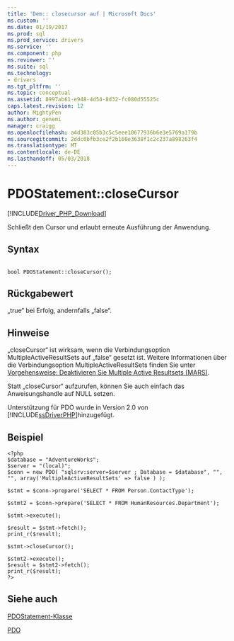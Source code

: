 ```yaml
---
title: 'Dem:: closecursor auf | Microsoft Docs'
ms.custom: ''
ms.date: 01/19/2017
ms.prod: sql
ms.prod_service: drivers
ms.service: ''
ms.component: php
ms.reviewer: ''
ms.suite: sql
ms.technology:
- drivers
ms.tgt_pltfrm: ''
ms.topic: conceptual
ms.assetid: 8997ab61-e948-4d54-8d32-fc080d55525c
caps.latest.revision: 12
author: MightyPen
ms.author: genemi
manager: craigg
ms.openlocfilehash: a4d383c05b3c5c5eee10677936b6e3e5769a179b
ms.sourcegitcommit: 2ddc0bfb3ce2f2b160e3638f1c2c237a898263f4
ms.translationtype: MT
ms.contentlocale: de-DE
ms.lasthandoff: 05/03/2018
---
```

# <a name="pdostatementclosecursor"></a>PDOStatement::closeCursor
[!INCLUDE[Driver_PHP_Download](../../includes/driver_php_download.md)]

Schließt den Cursor und erlaubt erneute Ausführung der Anwendung.  
  
## <a name="syntax"></a>Syntax  
  
```  
  
bool PDOStatement::closeCursor();  
```  
  
## <a name="return-value"></a>Rückgabewert  
„true“ bei Erfolg, andernfalls „false“.  
  
## <a name="remarks"></a>Hinweise  
„closeCursor“ ist wirksam, wenn die Verbindungsoption MultipleActiveResultSets auf „false“ gesetzt ist.  Weitere Informationen über die Verbindungsoption MultipleActiveResultSets finden Sie unter [Vorgehensweise: Deaktivieren Sie Multiple Active Resultsets (MARS)](../../connect/php/how-to-disable-multiple-active-resultsets-mars.md).  
  
Statt „closeCursor“ aufzurufen, können Sie auch einfach das Anweisungshandle auf NULL setzen.  
  
Unterstützung für PDO wurde in Version 2.0 von [!INCLUDE[ssDriverPHP](../../includes/ssdriverphp_md.md)]hinzugefügt.  
  
## <a name="example"></a>Beispiel  
  
```  
<?php  
$database = "AdventureWorks";  
$server = "(local)";  
$conn = new PDO( "sqlsrv:server=$server ; Database = $database", "", "", array('MultipleActiveResultSets' => false ) );  
  
$stmt = $conn->prepare('SELECT * FROM Person.ContactType');  
  
$stmt2 = $conn->prepare('SELECT * FROM HumanResources.Department');  
  
$stmt->execute();  
  
$result = $stmt->fetch();  
print_r($result);  
  
$stmt->closeCursor();  
  
$stmt2->execute();  
$result = $stmt2->fetch();  
print_r($result);  
?>  
```  
  
## <a name="see-also"></a>Siehe auch  
[PDOStatement-Klasse](../../connect/php/pdostatement-class.md)

[PDO](http://php.net/manual/book.pdo.php)  
  
